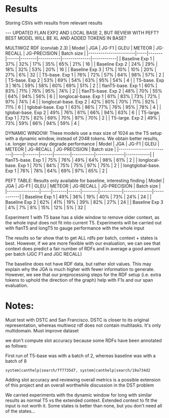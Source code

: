 # Results

Storing CSVs with results from relevant results

--- UPDATED FLAN EXP2 AND LOCAL BASE 2, BUT REVIEW WITH PEFT? BEST MODEL WILL BE XL AND ADDED TOKENS IN BASE?

MULTIWOZ RDF (convlab 2.3)
| Model                 | JGA | JG-F1 | GLEU | METEOR | JG-RECALL | JG-PRECISION | Batch size |
|-----------------------|-----|-------|------|--------|-----------|--------------|------------|
| Baseline Exp 1        | 37% | 32%   | 17%  | 35%    | 65%       | 21%          | 16         |
| Baseline Exp 2        | 24% | 29%   | 18%  | 32%    | 53%       | 20%          | 16         |
| Baseline Exp 3        | 17% | 10%   | 10%  | 20%    | 27%       |  6%          | 32         |
| T5-base. Exp 1        | 76% | 72%   | 57%  | 64%    | 98%       | 57%          | 2          |
| T5-base. Exp 2        | 53% | 69%   | 54%  | 63%    | 95%       | 54%          | 4          |
| T5-base. Exp 3        | 16% | 59%   | 58%  | 60%    | 69%       | 51%          | 2          |
| flanT5-base. Exp 1    | 60% | 83%   | 71%  | 76%    | 95%       | 74%          | 2          |
| flanT5-base. Exp 2    | 48% | 70%   | 55%  | 64%    | 94%       | 56%          | 6          |
| longlocal-base. Exp 1 | 61% | 83%   | 73%  | 72%    | 97%       | 74%          | 4          |
| longlocal-base. Exp 2 | 42% | 80%   | 70%  | 71%    | 92%       | 71%          | 6          |
| tglobal-base. Exp 1   | 63% | 86%   | 77%  | 76%    | 95%       | 78%          | 4          |
| tglobal-base. Exp 2   | 49% | 76%   | 61%  | 66%    | 94%       | 63%          | 6          |
| T5-large. Exp 1       | 72% | 82%   | 69%  | 70%    | 97%       | 70%          | 2          |
| T5-large. Exp 2       | 49% | 73%   | 59%  | 66%    | 94%       | 59%          | 4          |

DYNAMIC WINDOW: These models use a max size of 1024 as the T5 setup with a dynamic window, instead of 2048 tokens. We obtain better results, i.e. longer input may degrade performance
| Model                   | JGA | JG-F1 | GLEU | METEOR | JG-RECALL | JG-PRECISION | Batch size |
|-------------------------|-----|-------|------|--------|-----------|--------------|------------|
| flanT5-base. Exp 1      | 75% | 76%   | 49%  | 64%    | 98%       | 61%          | 2          |
| longlocal-base. Exp 1   | 70% | 84%   | 75%  | 75%    | 97%       | 75%          | 2          |
| longtglobal-base. Exp 1 | 76% | 78%   | 64%  | 69%    | 97%       | 65%          | 2          |

PEFT TABLE: Results only available for baseline, interesting finding
| Model          | JGA | JG-F1 | GLEU | METEOR | JG-RECALL | JG-PRECISION | Batch size |
|----------------|-----|-------|------|--------|-----------|--------------|------------|
| Baseline Exp 1 | 49% | 36%   | 19%  | 40%    | 73%       | 24%          | 24         |
| Baseline Exp 2 | 62% | 41%   | 19%  | 39%    | 82%       | 27%          | 24         |
| Baseline Exp 3 |  4% |  7%   |  8%  | 15%    | 12%       |  5%          | 32         |
           

Experiment 1 with T5 base has a slide window to remove older context, as the whole input does not fit into current T5. Experiments will be carried out with flanT5 and longT5 to gauge performance with the whole input

The results so far show that to get ALL rdfs per batch, context + states is best. However, if we are more flexible with our evaluation, we can see that context does predict a fair number of RDFs and in average a good amount per batch (JGC F1 and JGC RECALL)

The baseline does not have RDF data, but rather slot values. This may explain why the JGA is much higher with fewer information to generate. However, we see that our preprocessing steps for the RDF setup (i.e. extra tokens to uphold the direction of the graph) help with F1s and our span evaluation. 


# Notes:

Must test with DSTC and San Francisco. DSTC is closer to its original representation, whereas multiwoz rdf does not contain multitasks. It's only multidomain. Must improve dataset

we don't compute slot accuracy because some RDFs have been annotated as follows:

First run of T5-base was with a batch of 2, whereas baseline was with a batch of 8

```
system|canthelp|search/ff7735d7, system|canthelp|search/19a734d2
```

Adding slot accuracy and reviewing overall metrics is a possible extension of this project and an overall worthwhile discussion in the DST problem

We carried experiments with the dynamic window for long with similar results as normal T5 vs the extended context. Extended context to fit the input is not worth it. Some states is better than none, but you don't need all of the states...
